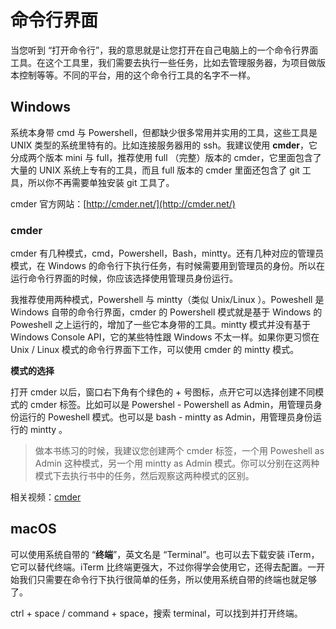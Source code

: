 # 命令行界面

当您听到 “打开命令行”，我的意思就是让您打开在自己电脑上的一个命令行界面工具。在这个工具里，我们需要去执行一些任务，比如去管理服务器，为项目做版本控制等等。不同的平台，用的这个命令行工具的名字不一样。

## **Windows**

系统本身带 cmd 与 Powershell，但都缺少很多常用并实用的工具，这些工具是 UNIX 类型的系统里特有的。比如连接服务器用的 ssh。我建议使用 **cmder**，它分成两个版本 mini 与 full，推荐使用 full （完整）版本的 cmder，它里面包含了大量的 UNIX 系统上专有的工具，而且 full 版本的 cmder 里面还包含了 git 工具，所以你不再需要单独安装  git 工具了。

cmder 官方网站：[http://cmder.net/](http://cmder.net/)

### cmder

cmder 有几种模式，cmd，Powershell，Bash，mintty。还有几种对应的管理员模式，在 Windows 的命令行下执行任务，有时候需要用到管理员的身份。所以在运行命令行界面的时候，你应该选择使用管理员身份运行。

我推荐使用两种模式，Powershell 与 mintty（类似 Unix/Linux ）。Poweshell 是 Windows 自带的命令行界面，cmder 的 Powershell 模式就是基于 Windows 的 Poweshell 之上运行的，增加了一些它本身带的工具。mintty 模式并没有基于 Windows Console API，它的某些特性跟 Windows 不太一样。如果你更习惯在 Unix / Linux 模式的命令行界面下工作，可以使用 cmder 的 mintty 模式。

**模式的选择**

打开 cmder 以后，窗口右下角有个绿色的 + 号图标，点开它可以选择创建不同模式的 cmder 标签。比如可以是 Powershel - Powershell as Admin，用管理员身份运行的 Poweshell 模式。也可以是 bash - mintty as Admin，用管理员身份运行的 mintty 。

> 做本书练习的时候，我建议您创建两个 cmder 标签，一个用 Poweshell as Admin 这种模式，另一个用 mintty as Admin 模式。你可以分别在这两种模式下去执行书中的任务，然后观察这两种模式的区别。

相关视频：[cmder](https://ninghao.net/video/4601?a=51729)

## **macOS**

可以使用系统自带的 “**终端**”，英文名是 “Terminal”。也可以去下载安装 iTerm，它可以替代终端。iTerm 比终端更强大，不过你得学会使用它，还得去配置。一开始我们只需要在命令行下执行很简单的任务，所以使用系统自带的终端也就足够了。

ctrl + space / command + space，搜索 terminal，可以找到并打开终端。

